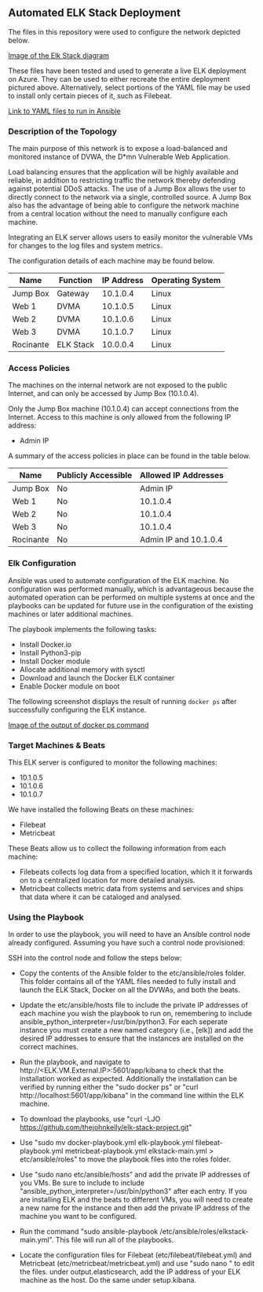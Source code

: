 ## Automated ELK Stack Deployment

The files in this repository were used to configure the network depicted below.

[Image of the Elk Stack diagram](Diagrams/johnKelly_ELKStack_project.drayio.png)

These files have been tested and used to generate a live ELK deployment on Azure. They can be used to either recreate the entire deployment pictured above. Alternatively, select portions of the YAML file may be used to install only certain pieces of it, such as Filebeat.

[Link to YAML files to run in Ansible](Ansible/)


### Description of the Topology

The main purpose of this network is to expose a load-balanced and monitored instance of DVWA, the D*mn Vulnerable Web Application.

Load balancing ensures that the application will be highly available and reliable, in addition to restricting traffic the network thereby defending against potential DDoS attacks. The use of a Jump Box allows the user to directly connect to the network via a single, controlled source. A Jump Box also has the advantage of being able to configure the network machine from a central location without the need to manually configure each machine.

Integrating an ELK server allows users to easily monitor the vulnerable VMs for changes to the log files and system metrics.

The configuration details of each machine may be found below.

| Name      | Function  | IP Address | Operating System |
|-----------|-----------|------------|------------------|
| Jump Box  | Gateway   | 10.1.0.4   | Linux            |
| Web 1     | DVMA      | 10.1.0.5   | Linux            |
| Web 2     | DVMA      | 10.1.0.6   | Linux            |
| Web 3     | DVMA      | 10.1.0.7   | Linux            |
| Rocinante | ELK Stack | 10.0.0.4   | Linux            |

### Access Policies

The machines on the internal network are not exposed to the public Internet, and can only be accessed by Jump Box (10.1.0.4).

Only the Jump Box machine (10.1.0.4) can accept connections from the Internet. Access to this machine is only allowed from the following IP address:
- Admin IP

A summary of the access policies in place can be found in the table below.

| Name      | Publicly Accessible | Allowed IP Addresses  |
|-----------|---------------------|-----------------------|
| Jump Box  | No                  | Admin IP              |
| Web 1     | No                  | 10.1.0.4              |
| Web 2     | No                  | 10.1.0.4              |
| Web 3     | No                  | 10.1.0.4              |
| Rocinante | No                  | Admin IP and 10.1.0.4 |

### Elk Configuration

Ansible was used to automate configuration of the ELK machine. No configuration was performed manually, which is advantageous because the automated operation can be performed on multiple systems at once and the playbooks can be updated for future use in the configuration of the existing machines or later additional machines.

The playbook implements the following tasks:
- Install Docker.io
- Install Python3-pip
- Install Docker module
- Allocate additional memory with sysctl
- Download and launch the Docker ELK container
- Enable Docker module on boot

The following screenshot displays the result of running `docker ps` after successfully configuring the ELK instance.

[Image of the output of docker ps command](Diagrams/docker_ps_output.png)

### Target Machines & Beats

This ELK server is configured to monitor the following machines:
- 10.1.0.5
- 10.1.0.6
- 10.1.0.7

We have installed the following Beats on these machines:
- Filebeat
- Metricbeat

These Beats allow us to collect the following information from each machine:
- Filebeats collects log data from a specified location, which it it forwards on to a centralized location for more detailed analysis.
- Metricbeat collects metric data from systems and services and ships that data where it can be cataloged and analysed.

### Using the Playbook

In order to use the playbook, you will need to have an Ansible control node already configured. Assuming you have such a control node provisioned: 

SSH into the control node and follow the steps below:
- Copy the contents of the Ansible folder to the etc/ansible/roles folder. This folder contains all of the YAML files needed to fully install and launch the ELK Stack, Docker on all the DVWAs, and both the beats. 
- Update the etc/ansible/hosts file to include the private IP addresses of each machine you wish the playbook to run on, remembering to include ansible_python_interpreter=/usr/bin/python3. For each seperate instance you must create a new named category (i.e., [elk]) and add the desired IP addresses to ensure that the instances are installed on the correct machines.
- Run the playbook, and navigate to http://<ELK.VM.External.IP>:5601/app/kibana to check that the installation worked as expected. Additionally the installation can be verified by running either the "sudo docker ps" or "curl http://localhost:5601/app/kibana" in the command line within the ELK machine.


- To download the playbooks, use "curl -LJO https://github.com/thejohnkelly/elk-stack-project.git"
- Use "sudo mv docker-playbook.yml elk-playbook.yml filebeat-playbook.yml metricbeat-playbook.yml elkstack-main.yml > etc/ansible/roles" to move the playbook files into the roles folder.
- Use "sudo nano etc/ansible/hosts" and add the private IP addresses of you VMs. Be sure to include to include "ansible_python_interpreter=/usr/bin/python3" after each entry. If you are installing ELK and the beats to different VMs, you will need to create a new name for the instance and then add the private IP address of the machine you want to be configured.
- Run the command "sudo ansible-playbook /etc/ansible/roles/elkstack-main.yml". This file will run all of the playbooks.
- Locate the configuration files for Filebeat (etc/filebeat/filebeat.yml) and Metricbeat (etc/metricbeat/metricbeat.yml) and use "sudo nano <filepath>" to edit the files. under output.elasticsearch, add the IP address of your ELK machine as the host. Do the same under setup.kibana.
